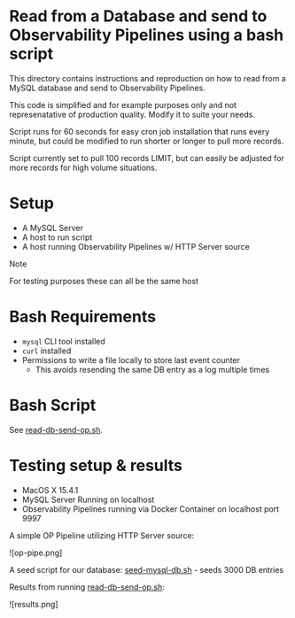 # Read from a Database and send to Observability Pipelines using a bash script

This directory contains instructions and reproduction on how to read from a MySQL database and send to Observability Pipelines.

This code is simplified and for example purposes only and not represenatative of production quality. Modify it to suite your needs.

Script runs for 60 seconds for easy cron job installation that runs every minute, but could be modified to run shorter or longer to pull more records.

Script currently set to pull 100 records LIMIT, but can easily be adjusted for more records for high volume situations.

# Setup

- A MySQL Server
- A host to run script
- A host running Observability Pipelines w/ HTTP Server source

> [!NOTE]
> For testing purposes these can all be the same host

# Bash Requirements

- `mysql` CLI tool installed
- `curl` installed
- Permissions to write a file locally to store last event counter
  - This avoids resending the same DB entry as a log multiple times

# Bash Script

See [read-db-send-op.sh](./read-db-send-op.sh).

# Testing setup & results

- MacOS X 15.4.1
- MySQL Server Running on localhost
- Observability Pipelines running via Docker Container on localhost port 9997

A simple OP Pipeline utilizing HTTP Server source:

![op-pipe.png]

A seed script for our database: [seed-mysql-db.sh](./seed-mysql-db.sh) - seeds 3000 DB entries

Results from running [read-db-send-op.sh](./read-db-send-op.sh):

![results.png]
